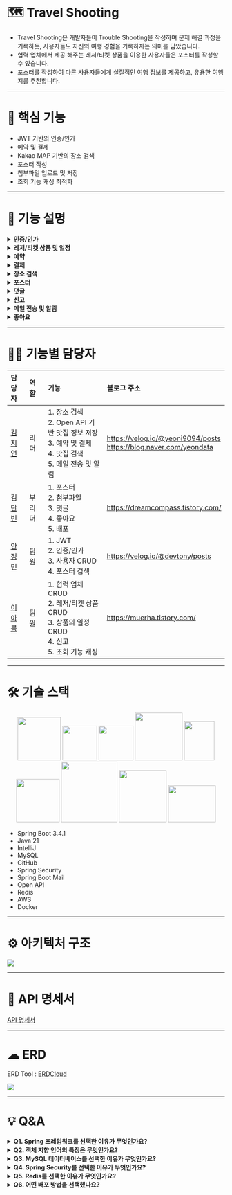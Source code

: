 # 🗺 Travel Shooting
- Travel Shooting은 개발자들이 Trouble Shooting을 작성하며 문제 해결 과정을 기록하듯, 사용자들도 자신의 여행 경험을 기록하자는 의미를 담았습니다.
- 협력 업체에서 제공 해주는 레저/티켓 상품을 이용한 사용자들은 포스터를 작성할 수 있습니다.
- 포스터를 작성하여 다른 사용자들에게 실질적인 여행 정보를 제공하고, 유용한 여행지를 추천합니다.

---------

# 🔔 핵심 기능
- JWT 기반의 인증/인가
- 예약 및 결제
- Kakao MAP 기반의 장소 검색
- 포스터 작성
- 첨부파일 업로드 및 저장
- 조회 기능 캐싱 최적화

---------

# 📖 기능 설명
<details>
  <summary><b>인증/인가</b></summary>
  <div markdown="1">
    <p></p>
    <li>사용자(USER), 협력 업체(PARTNER), 관리자(ADMIN) 권한으로 나눠 관리합니다.</li>
    <li>USER : 일반 사용자 권한</li>
    <li>PARTNER : 업체 관련 기능을 수행할 수 있는 권한</li>
    <li>ADMIN : 관리자 권한, 시스템 전체를 관리</li>
    <li>계층 구조 : USER < PARTNER < ADMIN</li>
    <li>사용자가 권한을 선택하여 가입할 수 없도록 사용자와 관리자의 회원 가입 URL을 분리하였습니다.</li>
    <li>관리자가 직접 검증하여 업체 정보를 등록하면 해당 업체 관리자는 PARTNER 권한을 받을 수 있습니다.</li>
    <li>로그인을 하면 Access Token과 Refresh Token을 발급 받습니다.</li>
    <li>사용자 정보가 Token에 담겨 있기 때문에 Token을 통해 인가 처리를 할 수 있습니다.</li>
    <li>주로 검색, 조회 기능은 화이트 리스트에 담겨 있기 때문에 인증 없이 접속할 수 있습니다.</li>
  </div>
</details>

<details>
  <summary><b>레저/티켓 상품 및 일정</b></summary>
  <div markdown="1">
    <p></p>
    <li>레저/티켓 상품은 PARTNER 권한을 가진 협력 업체와 ADMIN 권한을 가진 관리자만 등록할 수 있습니다.</li>
    <li>업체는 상품을 등록한 후, 그 상품에 대한 일정을 등록해야 합니다.</li>
    <li>일정은 해당 상품을 이용할 수 있는 시간과 인원수 정보를 가집니다.</li>
    <li>업체가 등록할 수 있는 상품 및 일정 개수는 제한이 없습니다.</li>
    <li>일정의 최대 인원수는 999로 제한이 있습니다.</li>
  </div>
</details>

<details>
  <summary><b>예약</b></summary>
  <div markdown="1">
    <p></p>
    <li>사용자는 상품의 판매 기간 동안 예약 신청을 할 수 있습니다.</li>
    <li>상품의 판매 기간이 2월 3일부터 2월 5일까지라면 예약 날짜는 2월 3일, 4일, 5일 중 선택해 신청해야 합니다.</li>
    <li>당일 예약을 할 수 있으나 현재 시간이 오픈 시간을 지날 경우, 예약이 불가능합니다.</li>
    <li>사용자는 일정, 예약 날짜, 인원 수를 반드시 선택해야 합니다.</li>
    <li>동일한 예약 날짜가 존재할 경우, 중복 예약으로 간주되어 예약이 불가능합니다.</li>
    <li>사용자는 예약 취소를 할 수 있습니다.</li>
    <li>사용자는 예약을 신청할 수 있지만, 이는 아직 확정되지 않은 예약입니다.</li>
    <li>업체는 예약을 승인하거나 거절할 수 있으며, 예약 승인이 이루어져야 예약이 확정됩니다.</li>
    <li>예약 승인일로부터 다음 날 오후 6시까지 결제가 이루어지지 않으면 예약은 자동으로 만료 처리됩니다.</li>
  </div>
</details>

<details>
  <summary><b>결제</b></summary>
  <div markdown="1">
    <p></p>
    <li>승인이 된 예약만 결제할 수 있습니다.</li>
    <li>사용자는 결제 내역을 조회할 수 있습니다.</li>
    <li>사용자는 결제 취소를 할 수 있습니다.</li>
    <li>당일 취소는 불가하며 전 날까지 취소할 경우, 환불 받을 수 있습니다.</li>
    <li>상업용 서비스가 아니기 때문에 자체적으로 환불 정책을 만들어서 적용했습니다.</li>
    <li>예약 전날 환불 시 30% 환불이 가능하며, 전날 환불이 아닐 경우에는 100% 환불이 가능합니다.</li>
    <li>결제 취소가 이루어지더라도 예약 취소는 자동으로 처리되지 않습니다.</li>
    <li>APPROVED : 결제 완료</li>
    <li>CANCELED : 결제 취소</li>
    <li>NO_REFUND : 환불 안 함</li>
    <li>PARTIAL_REFUND : 부분 환불</li>
    <li>FULL_REFUND : 전액 환불</li>
  </div>
</details>

<details>
  <summary><b>장소 검색</b></summary>
  <div markdown="1">
    <p></p>
    <li>특정 키워드로 검색하면 관련된 장소가 Kakao MAP에서 제공하는 데이터에 기반해 검색됩니다.</li>
    <li>카테고리, 장소명, 전화번호, 주소, 경도 및 위도 정보를 받을 수 있습니다.</li>
  </div>
</details>

<details>
  <summary><b>포스터</b></summary>
  <div markdown="1">
    <p></p>
    <li>레저/티켓 상품을 이용한 사용자만 포스터를 작성할 수 있습니다.</li>
    <li>사용자의 레저/티켓 상품 이용 여부는 결제 상태를 기준으로 판단합니다.</li>
    <li>이미지 및 영상을 같이 첨부해 포스터를 작성할 수 있습니다.</li>
    <li>사용자는 서버에 저장된 맛집 정보를 기반으로 포스터에 추천할 맛집을 선택할 수 있습니다.</li>
    <li>포스터에 작성된 내용을 바탕으로 검색할 수 있으며, 이를 통해 유용한 여행지를 추천받을 수 있습니다.</li>
  </div>
</details>

<details>
  <summary><b>댓글</b></summary>
  <div markdown="1">
    <p></p>
    <li>포스터에 댓글을 작성할 수 있습니다.</li>
    <li>댓글을 수정할 수 있습니다.</li>
    <li>댓글을 삭제할 수 있습니다.</li>
    <li>대댓글 기능은 없습니다.</li>
  </div>
</details>

<details>
  <summary><b>신고</b></summary>
  <div markdown="1">
    <p></p>
    <li>포스터를 신고할 수 있습니다.</li>
    <li>댓글을 신고할 수 있습니다.</li>
    <li>신고 이유를 적어야 합니다.</li>
    <li>이미 신고한 포스터 또는 댓글을 2번 이상 신고할 수 없습니다.</li>
    <li>신고 당한 횟수가 5회일 경우, 자동으로 삭제 처리 됩니다.</li>
  </div>
</details>

<details>
  <summary><b>메일 전송 및 알림</b></summary>
  <div markdown="1">
    <p></p>
    <li>예약 관련해 사용자와 업체는 메일을 받을 수 있습니다.</li>
    <li>메일이 전송 되면 알림 테이블에 데이터가 저장 됩니다.</li>
    <li>사용자와 업체는 본인이 받은 알림 내역을 조회할 수 있습니다.</li>
    <li>30일 지난 알림은 자동으로 삭제 처리 됩니다.</li>
  </div>
</details>

<details>
  <summary><b>좋아요</b></summary>
  <div markdown="1">
    <p></p>
    <li>포스터를 좋아요 할 수 있습니다.</li>
    <li>댓글을 좋아요 할 수 있습니다.</li>
    <li>좋아요를 취소할 수 있습니다.</li>
  </div>
</details>

---------

# 👨‍💻 기능별 담당자
|담당자|역할|기능|블로그 주소|
|:----|:----|:----|:----|
|[김지연](https://github.com/jiyeon0926)|리더|1. 장소 검색 <br> 2. Open API 기반 맛집 정보 저장 <br> 3. 예약 및 결제 <br> 4. 맛집 검색 <br> 5. 메일 전송 및 알림 <br>|https://velog.io/@yeoni9094/posts </br> https://blog.naver.com/yeondata|
|[김단빈](https://github.com/kimdanbin)|부리더|1. 포스터 <br> 2. 첨부파일 <br> 3. 댓글 <br> 4. 좋아요 <br> 5. 배포|https://dreamcompass.tistory.com/|
|[안정민](https://github.com/JeongMinAhnn)|팀원|1. JWT <br> 2. 인증/인가 <br> 3. 사용자 CRUD <br> 4. 포스터 검색|https://velog.io/@devtony/posts|
|[이아름](https://github.com/aaahreum)|팀원|1. 협력 업체 CRUD <br> 2. 레저/티켓 상품 CRUD <br> 3. 상품의 일정 CRUD <br> 4. 신고 <br> 5. 조회 기능 캐싱|https://muerha.tistory.com/|

---------

# 🛠 기술 스택
<p align="center">
  <img src="https://godekdls.github.io/images/springboot/logo.png" width="100px">
  <img src="https://www.vectorlogo.zone/logos/java/java-icon.svg" width="80px">
  <img src="https://resources.jetbrains.com/storage/products/company/brand/logos/IntelliJ_IDEA_icon.svg" width="80px">
  <img src="https://www.mysql.com/common/logos/logo-mysql-170x115.png" width="110px">
  <img src="https://developers.kakao.com/tool/resource/static/img/logo/map/kakaomap_vertical_en.png" width="70px" height="90px">
  <img src="https://encrypted-tbn0.gstatic.com/images?q=tbn:ANd9GcQuVjQMv_0hv7zTIQA9GV0VyRzWbtm7yseRYg&s" width="100px">
  <img src="https://upload.wikimedia.org/wikipedia/commons/6/64/Logo-redis.svg" width="130px" height="140px">
  <img src="https://upload.wikimedia.org/wikipedia/commons/9/93/Amazon_Web_Services_Logo.svg" width="110px" height="120px">
  <img src="https://www.docker.com/wp-content/uploads/2022/03/Moby-logo.png" width="110px" height="85px">
</p>

- Spring Boot 3.4.1
- Java 21
- IntelliJ
- MySQL
- GitHub
- Spring Security
- Spring Boot Mail
- Open API
- Redis
- AWS
- Docker

---------

# ⚙ 아키텍처 구조
<img src="https://github.com/user-attachments/assets/d6fb7078-10f8-44fc-b787-c11884aeea84">

---------

# 📄 API 명세서
[API 명세서](https://www.notion.so/teamsparta/Shooter-6-2128906a055f44c6b835197d9dbbbaae)

---------

# ☁ ERD
ERD Tool : [ERDCloud](https://www.erdcloud.com/d/z6i6zETJ4Kn2ZBqhW)

<img src="https://github.com/user-attachments/assets/b754e2cd-7728-4728-b23a-3021da94547d">

---------

# 💡 Q&A 
<details>
  <summary><b>Q1. Spring 프레임워크를 선택한 이유가 무엇인가요?</b></summary>
  <div markdown="1">
    <p></p>
    <p>
      Spring은 객체 지향 언어가 가진 특징을 최대로 활용할 수 있는 프레임워크 입니다.</br>
      내장 서버(Tomcat 등)를 지원하기 때문에 별도의 웹 서버 설정 없이 실행할 수 있고, 통합 테스트와 단위 테스트를 지원하기 때문에 테스트 가능한 애플리케이션을 구현할 수 있습니다.
    </p>
  </div>
</details>

<details>
  <summary><b>Q2. 객체 지향 언어의 특징은 무엇인가요?</b></summary>
  <div markdown="1">
    <p></p>
    <p>객체 지향 언어의 특징으로 캡슐화, 상속, 추상화, 다형성이 있습니다.</p>
    <li>외부에서 직접 데이터 및 메서드에 접근하지 못하도록 제한할 수 있습니다.</li>
    <li>부모 클래스에 정의된 변수 및 메서드를 자식 클래스에서 상속받아 사용함으로써 코드를 재사용 하거나 재정의 할 수 있습니다.</li>
    <li>공통 기능을 정의하여 여러 클래스에서 일관되게 사용할 수 있습니다.</li>
    <li>동일한 이름의 메서드를 파라미터만 다르게 정의할 수 있고, 상속받은 메서드를 자식 클래스에서 재정의 할 수 있습니다.</li>
  </div>
</details>

<details>
  <summary><b>Q3. MySQL 데이터베이스를 선택한 이유가 무엇인가요?</b></summary>
  <div markdown="1">
    <p></p>
    <p>
      MySQL 데이터베이스는 여러 기업에서 많이 사용하고 있는 오픈 소스 관계형 데이터베이스이며 안정적이고 사용하기 쉽습니다.</br>
      그리고 모든 팀원이 익숙한 데이터베이스이기 때문에 MySQL 데이터베이스를 사용하였습니다.
    </p>
  </div>
</details>

<details>
  <summary><b>Q4. Spring Security를 선택한 이유가 무엇인가요?</b></summary>
  <div markdown="1">
    <p></p>
    <p>
      Spring Security는 Spring 프레임워크에서 애플리케이션의 보안을 관리할 때 사용합니다.</br>
      Spring Security를 적용함으로써 사용자의 인증 및 권한에 따른 인가를 쉽게 관리할 수 있습니다.</br>
      필요에 따라 커스터마이징하여 세부적으로 관리할 수도 있습니다.
    </p>
  </div>
</details>

<details>
  <summary><b>Q5. Redis를 선택한 이유가 무엇인가요?</b></summary>
  <div markdown="1">
    <p></p>
    <p>
      첫 번째 이유는 예약 시스템의 동시성 문제를 해결하기 위해서입니다.</br>
      각 일정에는 인원 수가 제한되어 있고, 같은 일정과 동일한 예약 날짜에 대해 여러 사용자가 동시에 예약 시도를 할 수 있습니다.</br>
      이러한 동시성 문제를 해결하기 위해 Redis를 기반으로 한 Redisson 라이브러리를 활용해 분산 락을 적용했습니다.</br>
      Redisson의 RLock을 사용하면 쉽게 분산 락을 구현할 수 있고, 여러 사용자가 동시에 예약 시도를 해도 최대 인원 제한을 초과하지 않도록 보장할 수 있습니다.
    </p>
    <p>
      두 번째 이유는 조회 기능을 캐싱하기 위해서입니다.</br>
      자주 조회되는 부분을 캐싱하여 응답 속도를 개선함으로써 사용자 및 업체에게 보다 빠른 서비스를 제공할 수 있습니다.</br>
      현재 저희 서비스에서는 데이터 변경이 자주 없는 조회 기능의 첫 번째 페이지를 캐싱하였습니다.
    </p>
  </div>
</details>

<details>
  <summary><b>Q6. 어떤 배포 방법을 선택했나요?</b></summary>
  <div markdown="1">
    <p></p>
    <p>
      GitHub Action을 이용한 CI/CD 방법을 선택했습니다.</br>
      배포 과정에서 Docker와 AWS EC2를 사용합니다.
    </p>
  </div>
</details>
